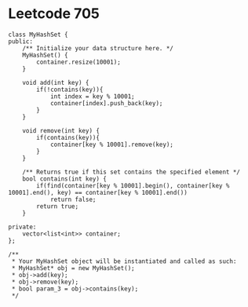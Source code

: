 # Leetcode 705
    class MyHashSet {
    public:
        /** Initialize your data structure here. */
        MyHashSet() {
            container.resize(10001);
        }

        void add(int key) {
            if(!contains(key)){
                int index = key % 10001;
                container[index].push_back(key);
            }
        }

        void remove(int key) {
            if(contains(key)){
                container[key % 10001].remove(key);
            }        
        }

        /** Returns true if this set contains the specified element */
        bool contains(int key) {
            if(find(container[key % 10001].begin(), container[key % 10001].end(), key) == container[key % 10001].end())
                return false;
            return true;
        }

    private:
        vector<list<int>> container;
    };

    /**
     * Your MyHashSet object will be instantiated and called as such:
     * MyHashSet* obj = new MyHashSet();
     * obj->add(key);
     * obj->remove(key);
     * bool param_3 = obj->contains(key);
     */
